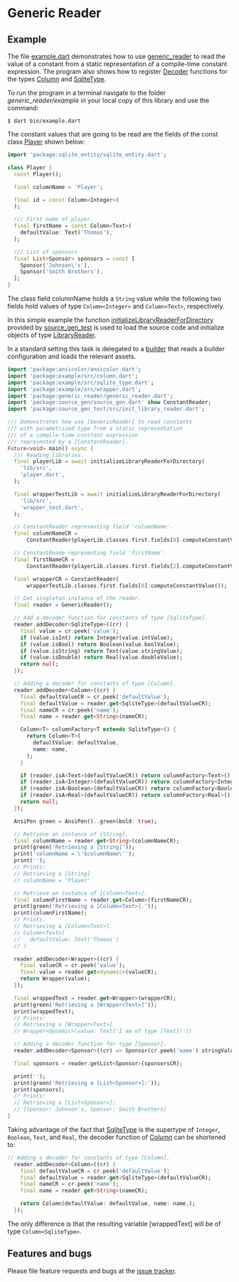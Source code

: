 # Generic Reader


## Example
The file [example.dart] demonstrates how to use [generic_reader] to read the value of a constant from a static representation of a compile-time constant expression. The program also shows how to register [Decoder] functions for the types [Column] and [SqliteType].

To run the program in a terminal navigate to the
folder *generic_reader/example* in your local copy of this library and use the command:
```Shell
$ dart bin/example.dart
```

The constant values that are going to be read are the fields of the const class [Player] shown below:
```Dart
import 'package:sqlite_entity/sqlite_entity.dart';

class Player {
  const Player();

  final columnName = 'Player';

  final id = const Column<Integer>(
  );

  /// First name of player.
  final firstName = const Column<Text>(
    defaultValue: Text('Thomas'),
  );

  /// List of sponsors
  final List<Sponsor> sponsors = const [
    Sponsor('Johnson\'s'),
    Sponsor('Smith Brothers'),
  ];
}
```
The class field columnName holds a `String` value while the following two fields hold values of type `Column<Integer>` and `Column<Text>`, respectively.

In this simple example the function [initializeLibraryReaderForDirectory] provided by [source_gen_test] is used to load the source code and initialize objects of type [LibraryReader].

In a standard setting this task is delegated to a [builder] that reads a builder configuration and loads the relevant assets.

```Dart
import 'package:ansicolor/ansicolor.dart';
import 'package:example/src/column.dart';
import 'package:example/src/sqlite_type.dart';
import 'package:example/src/wrapper.dart';
import 'package:generic_reader/generic_reader.dart';
import 'package:source_gen/source_gen.dart' show ConstantReader;
import 'package:source_gen_test/src/init_library_reader.dart';

/// Demonstrates how use [GenericReader] to read constants
/// with parametrized type from a static representation
/// of a compile-time constant expression
/// represented by a [ConstantReader].
Future<void> main() async {
  /// Reading libraries.
  final playerLib = await initializeLibraryReaderForDirectory(
    'lib/src',
    'player.dart',
  );

  final wrapperTestLib = await initializeLibraryReaderForDirectory(
    'lib/src',
    'wrapper_test.dart',
  );

  // ConstantReader representing field 'columnName'.
  final columnNameCR =
      ConstantReader(playerLib.classes.first.fields[0].computeConstantValue());

  // ConstantReade representing field 'firstName'.
  final firstNameCR =
      ConstantReader(playerLib.classes.first.fields[2].computeConstantValue());

  final wrapperCR = ConstantReader(
      wrapperTestLib.classes.first.fields[0].computeConstantValue());

  // Get singleton instance of the reader.
  final reader = GenericReader();

  // Add a decoder function for constants of type [SqliteType].
  reader.addDecoder<SqliteType>((cr) {
    final value = cr.peek('value');
    if (value.isInt) return Integer(value.intValue);
    if (value.isBool) return Boolean(value.boolValue);
    if (value.isString) return Text(value.stringValue);
    if (value.isDouble) return Real(value.doubleValue);
    return null;
  });

  // Adding a decoder for constants of type [Column].
  reader.addDecoder<Column>((cr) {
    final defaultValueCR = cr.peek('defaultValue');
    final defaultValue = reader.get<SqliteType>(defaultValueCR);
    final nameCR = cr.peek('name');
    final name = reader.get<String>(nameCR);

    Column<T> columnFactory<T extends SqliteType>() {
      return Column<T>(
        defaultValue: defaultValue,
        name: name,
      );
    }

    if (reader.isA<Text>(defaultValueCR)) return columnFactory<Text>();
    if (reader.isA<Integer>(defaultValueCR)) return columnFactory<Integer>();
    if (reader.isA<Boolean>(defaultValueCR)) return columnFactory<Boolean>();
    if (reader.isA<Real>(defaultValueCR)) return columnFactory<Real>();
    return null;
  });

  AnsiPen green = AnsiPen()..green(bold: true);

  // Retrieve an instance of [String].
  final columnName = reader.get<String>(columnNameCR);
  print(green('Retrieving a [String]'));
  print('columnName = \'$columnName\'');
  print('');
  // Prints:
  // Retrieving a [String]
  // columnName = 'Player'

  // Retrieve an instance of [Column<Text>].
  final columnFirstName = reader.get<Column>(firstNameCR);
  print(green('Retrieving a [Column<Text>].'));
  print(columnFirstName);
  // Prints:
  // Retrieving a [Column<Text>].
  // Column<Text>(
  //   defaultValue: Text('Thomas')
  // )

  reader.addDecoder<Wrapper>((cr) {
    final valueCR = cr.peek('value');
    final value = reader.get<dynamic>(valueCR);
    return Wrapper(value);
  });

  final wrappedText = reader.get<Wrapper>(wrapperCR);
  print(green('Retrieving a [Wrapper<Text>]'));
  print(wrappedText);
  // Prints:
  // Retrieving a [Wrapper<Text>]
  // Wrapper<dynamic>(value: Text('I am of type [Text])'))

  // Adding a decoder function for type [Sponsor].
  reader.addDecoder<Sponsor>((cr) => Sponsor(cr.peek('name').stringValue));

  final sponsors = reader.getList<Sponsor>(sponsorsCR);

  print('');
  print(green('Retrieving a [List<Sponsor>]:'));
  print(sponsors);
  // Prints:
  // Retrieving a [List<Sponsor>]:
  // [Sponsor: Johnson's, Sponsor: Smith Brothers]
}
```

Taking advantage of the fact that [SqliteType] is the supertype of `Integer`, `Boolean`, `Text`, and `Real`, the decoder function of [Column] can be shortened to:
```Dart
// Adding a decoder for constants of type [Column].
  reader.addDecoder<Column>((cr) {
    final defaultValueCR = cr.peek('defaultValue');
    final defaultValue = reader.get<SqliteType>(defaultValueCR);
    final nameCR = cr.peek('name');
    final name = reader.get<String>(nameCR);

    return Column(defaultValue: defaultValue, name: name,);
  });

```
The only difference is that the resulting variable [wrappedText] will be of type `Column<SqliteType>`.


## Features and bugs
Please file feature requests and bugs at the [issue tracker].

[builder]: https://github.com/dart-lang/build
[issue tracker]: https://github.com/simphotonics/directed_graph/issues

[initializeLibraryReaderForDirectory]: https://pub.dev/documentation/source_gen_test/latest/source_gen_test/initializeLibraryReaderForDirectory.html

[LibraryReader]: https://pub.dev/documentation/source_gen/latest/source_gen/LibraryReader-class.html

[generic_reader]: https://pub.dev/packages/generic_reader
[directed_graph]: https://github.com/simphotonics/directed_graph/
[Column]: https://github.com/simphotonics/generic_reader/blob/master/example/lib/src/column.dart
[SqliteType]: https://github.com/simphotonics/generic_reader/blob/master/example/lib/src/sqlite_type.dart
[Player]: https://github.com/simphotonics/generic_reader/blob/master/example/lib/src/player.dart
[example.dart]: https://github.com/simphotonics/generic_reader/blob/master/example/bin/example.dart
[Decoder]:https://github.com/simphotonics/generic_reader#decoder-functions

[source_gen]: https://pub.dev/packages/source_gen
[source_gen_test]: https://pub.dev/packages/source_gen_test
